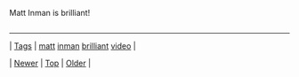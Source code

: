 <!--
title: Matt Inman is brilliant!
date: 2020-06-28T15:27:00.052Z
tags: matt, inman, brilliant, video
-->


Matt Inman is brilliant!

<video controls="controls" autoplay="autoplay" src="//www.youtube.com/embed/ZZ_BtZ-5O60?rel=0" type="video/mp4" width="0" height="0"></video>

<!--BOTTOM-POST-NAVIGATION-->
---

| [Tags](tags.md) | [matt](tag-matt.md) [inman](tag-inman.md) [brilliant](tag-brilliant.md) [video](tag-video.md) |

| [Newer](104431457524.md) | [Top](index.md) | [Older](104482628864.md) |